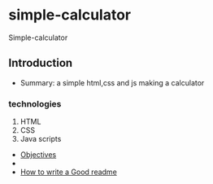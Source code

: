 # simple-calculator
Simple-calculator


 ## Introduction
 - Summary: 
a simple html,css and js making a calculator



### technologies
 1.  HTML
 2. CSS 
 3. Java scripts 
 

 - [Objectives](https://awesomeopensource.com/project/elangosundar/awesome-README-templates)
 - [](https://github.com/matiassingers/awesome-readme)
 - [How to write a Good readme](https://bulldogjob.com/news/449-how-to-write-a-good-readme-for-your-github-project)

